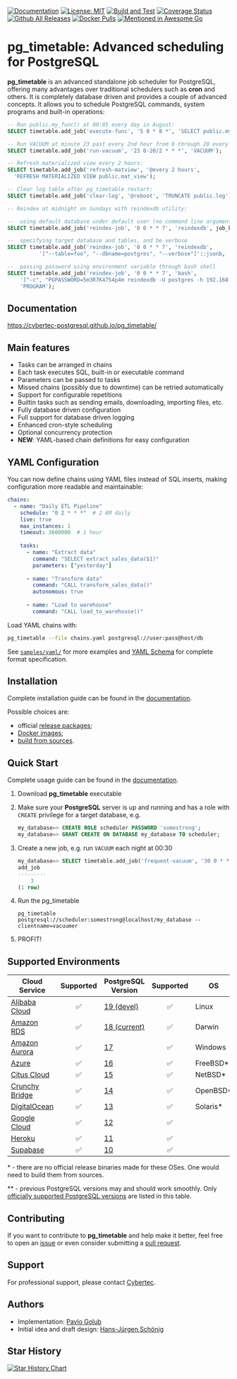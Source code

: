 [![Documentation](https://img.shields.io/badge/Documentation-%F0%9F%93%9C-666?logo=github)](https://cybertec-postgresql.github.io/pg_timetable/)
[![License: MIT](https://img.shields.io/badge/License-MIT-green.svg)](https://opensource.org/licenses/MIT)
[![Build and Test](https://github.com/cybertec-postgresql/pg_timetable/actions/workflows/build.yml/badge.svg)](https://github.com/cybertec-postgresql/pg_timetable/actions/workflows/build.yml)
[![Coverage Status](https://img.shields.io/coverallsCoverage/github/cybertec-postgresql/pg_timetable?branch=master&label=Coverage&color=green)](https://coveralls.io/github/cybertec-postgresql/pg_timetable?branch=master)
[![Github All Releases](https://img.shields.io/github/downloads/cybertec-postgresql/pg_timetable/total?label=Downloads)](https://github.com/cybertec-postgresql/pg_timetable/releases)
[![Docker Pulls](https://img.shields.io/docker/pulls/cybertecpostgresql/pg_timetable?label=Docker%20Pulls)](https://hub.docker.com/r/cybertecpostgresql/pg_timetable)
[![Mentioned in Awesome Go](https://awesome.re/mentioned-badge.svg)](https://github.com/avelino/awesome-go)

# pg_timetable: Advanced scheduling for PostgreSQL

**pg_timetable** is an advanced standalone job scheduler for PostgreSQL, offering many advantages over traditional schedulers such as **cron** and others.
It is completely database driven and provides a couple of advanced concepts. It allows you to schedule PostgreSQL commands, system programs and built-in operations:

```sql
-- Run public.my_func() at 00:05 every day in August:
SELECT timetable.add_job('execute-func', '5 0 * 8 *', 'SELECT public.my_func()');

-- Run VACUUM at minute 23 past every 2nd hour from 0 through 20 every day:
SELECT timetable.add_job('run-vacuum', '23 0-20/2 * * *', 'VACUUM');

-- Refresh materialized view every 2 hours:
SELECT timetable.add_job('refresh-matview', '@every 2 hours', 
  'REFRESH MATERIALIZED VIEW public.mat_view');

-- Clear log table after pg_timetable restart:
SELECT timetable.add_job('clear-log', '@reboot', 'TRUNCATE public.log');

-- Reindex at midnight on Sundays with reindexdb utility:

--  using default database under default user (no command line arguments)
SELECT timetable.add_job('reindex-job', '0 0 * * 7', 'reindexdb', job_kind := 'PROGRAM');

--  specifying target database and tables, and be verbose
SELECT timetable.add_job('reindex-job', '0 0 * * 7', 'reindexdb',
          '["--table=foo", "--dbname=postgres", "--verbose"]'::jsonb, 'PROGRAM');

--  passing password using environment variable through bash shell
SELECT timetable.add_job('reindex-job', '0 0 * * 7', 'bash',
    '["-c", "PGPASSWORD=5m3R7K4754p4m reindexdb -U postgres -h 192.168.0.221 -v"]'::jsonb,
    'PROGRAM');    
```

## Documentation

<https://cybertec-postgresql.github.io/pg_timetable/>

## Main features

- Tasks can be arranged in chains
- Each task executes SQL, built-in or executable command
- Parameters can be passed to tasks
- Missed chains (possibly due to downtime) can be retried automatically
- Support for configurable repetitions
- Builtin tasks such as sending emails, downloading, importing files, etc.
- Fully database driven configuration
- Full support for database driven logging
- Enhanced cron-style scheduling
- Optional concurrency protection
- **NEW**: YAML-based chain definitions for easy configuration

## YAML Configuration

You can now define chains using YAML files instead of SQL inserts, making configuration more readable and maintainable:

```yaml
chains:
  - name: "Daily ETL Pipeline"
    schedule: "0 2 * * *"  # 2 AM daily
    live: true
    max_instances: 1
    timeout: 3600000  # 1 hour
    
    tasks:
      - name: "Extract data"
        command: "SELECT extract_sales_data($1)"
        parameters: ["yesterday"]
        
      - name: "Transform data"
        command: "CALL transform_sales_data()"
        autonomous: true
        
      - name: "Load to warehouse"
        command: "CALL load_to_warehouse()"
```

Load YAML chains with:

```bash
pg_timetable --file chains.yaml postgresql://user:pass@host/db
```

See [`samples/yaml/`](samples/yaml/) for more examples and [YAML Schema](https://cybertec-postgresql.github.io/pg_timetable/latest/yaml-format/) for complete format specification.

## Installation

Complete installation guide can be found in the [documentation](https://cybertec-postgresql.github.io/pg_timetable/latest/installation/).

Possible choices are:

- official [release packages](https://github.com/cybertec-postgresql/pg_timetable/releases);
- [Docker images](https://hub.docker.com/r/cybertecpostgresql/pg_timetable);
- [build from sources](https://cybertec-postgresql.github.io/pg_timetable/latest/installation/#build-from-sources).

## Quick Start

Complete usage guide can be found in the [documentation](https://cybertec-postgresql.github.io/pg_timetable/latest/basic_jobs/).

1. Download **pg_timetable** executable

1. Make sure your **PostgreSQL** server is up and running and has a role with `CREATE` privilege for a target database, e.g.

    ```sql
    my_database=> CREATE ROLE scheduler PASSWORD 'somestrong';
    my_database=> GRANT CREATE ON DATABASE my_database TO scheduler;
    ```

1. Create a new job, e.g. run `VACUUM` each night at 00:30

    ```sql
    my_database=> SELECT timetable.add_job('frequent-vacuum', '30 0 * * *', 'VACUUM');
    add_job
    ---------
        3
    (1 row)
    ```

1. Run the pg_timetable

    ```terminal
    pg_timetable postgresql://scheduler:somestrong@localhost/my_database --clientname=vacuumer
    ```

1. PROFIT!

## Supported Environments  

| Cloud Service    | Supported | PostgreSQL Version  | Supported | OS | Supported |
| ---------------- |:---------:| ------------------- |:---------:| -- |:---------:|
| [Alibaba Cloud]  | ✅       | [19 (devel)]         | ✅       | Linux     | ✅ |
| [Amazon RDS]     | ✅       | [18 (current)]       | ✅       | Darwin    | ✅ |
| [Amazon Aurora]  | ✅       | [17]                 | ✅       | Windows   | ✅ |
| [Azure]          | ✅       | [16]                 | ✅       | FreeBSD\* | ✅ |
| [Citus Cloud]    | ✅       | [15]                 | ✅       | NetBSD\*  | ✅ |
| [Crunchy Bridge] | ✅       | [14]                 | ✅       | OpenBSD\* | ✅ |
| [DigitalOcean]   | ✅       | [13]                 | ✅       | Solaris\* | ✅ |
| [Google Cloud]   | ✅       | [12]                 | ✅       |           |     |
| [Heroku]         | ✅       | [11]                 | ✅       |           |     |
| [Supabase]       | ✅       | [10]                 | ✅       |           |     |

\* - there are no official release binaries made for these OSes. One would need to build them from sources.

\** - previous PostgreSQL versions may and should work smoothly. Only [officially supported PostgreSQL versions](https://www.postgresql.org/support/versioning/) are listed in this table.

[Alibaba Cloud]: https://www.alibabacloud.com/help/doc-detail/96715.htm
[Amazon RDS]: https://aws.amazon.com/rds/postgresql/
[Amazon Aurora]: https://aws.amazon.com/rds/aurora/
[Azure]: https://azure.microsoft.com/en-us/services/postgresql/
[Citus Cloud]: https://www.citusdata.com/product/cloud
[Crunchy Bridge]: https://www.crunchydata.com/products/crunchy-bridge/
[DigitalOcean]: https://www.digitalocean.com/products/managed-databases/
[Google Cloud]: https://cloud.google.com/sql/docs/postgres/
[Heroku]: https://elements.heroku.com/addons/heroku-postgresql
[Supabase]: https://supabase.io/docs/guides/database
[19 (devel)]: https://www.postgresql.org/docs/devel/index.html
[18 (current)]: https://www.postgresql.org/docs/18/index.html
[17]: https://www.postgresql.org/docs/17/index.html
[16]: https://www.postgresql.org/docs/16/index.html
[15]: https://www.postgresql.org/docs/15/index.html
[14]: https://www.postgresql.org/docs/14/index.html
[13]: https://www.postgresql.org/docs/13/index.html
[12]: https://www.postgresql.org/docs/12/index.html
[11]: https://www.postgresql.org/docs/11/index.html
[10]: https://www.postgresql.org/docs/10/index.html

## Contributing

If you want to contribute to **pg_timetable** and help make it better, feel free to open an [issue][issue] or even consider submitting a [pull request][PR].

[issue]: https://github.com/cybertec-postgresql/pg_timetable/issues
[PR]: https://github.com/cybertec-postgresql/pg_timetable/pulls

## Support

For professional support, please contact [Cybertec](https://www.cybertec-postgresql.com/).

## Authors

- Implementation: [Pavlo Golub](https://github.com/pashagolub)
- Initial idea and draft design: [Hans-Jürgen Schönig](https://github.com/postgresql007)

## Star History

[![Star History Chart](https://api.star-history.com/svg?repos=cybertec-postgresql/pg_timetable&type=Date)](https://star-history.com/#cybertec-postgresql/pg_timetable&Date)
